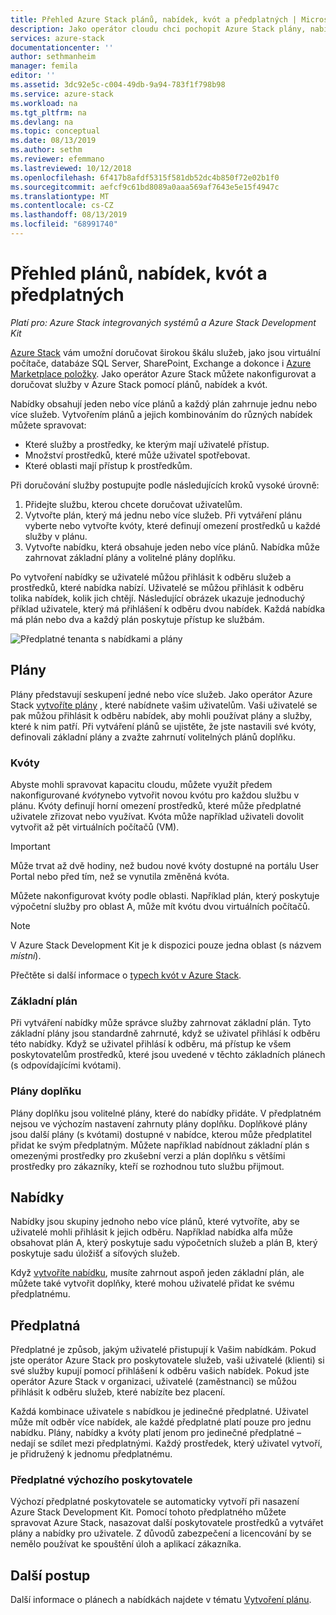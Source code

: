 ```yaml
---
title: Přehled Azure Stack plánů, nabídek, kvót a předplatných | Microsoft Docs
description: Jako operátor cloudu chci pochopit Azure Stack plány, nabídky, kvóty a odběry.
services: azure-stack
documentationcenter: ''
author: sethmanheim
manager: femila
editor: ''
ms.assetid: 3dc92e5c-c004-49db-9a94-783f1f798b98
ms.service: azure-stack
ms.workload: na
ms.tgt_pltfrm: na
ms.devlang: na
ms.topic: conceptual
ms.date: 08/13/2019
ms.author: sethm
ms.reviewer: efemmano
ms.lastreviewed: 10/12/2018
ms.openlocfilehash: 6f417b8afdf5315f581db52dc4b850f72e02b1f0
ms.sourcegitcommit: aefcf9c61bd8089a0aaa569af7643e5e15f4947c
ms.translationtype: MT
ms.contentlocale: cs-CZ
ms.lasthandoff: 08/13/2019
ms.locfileid: "68991740"
---
```

# <a name="plan-offer-quota-and-subscription-overview"></a>Přehled plánů, nabídek, kvót a předplatných

*Platí pro: Azure Stack integrovaných systémů a Azure Stack Development Kit*

[Azure Stack](azure-stack-overview.md) vám umožní doručovat širokou škálu služeb, jako jsou virtuální počítače, databáze SQL Server, SharePoint, Exchange a dokonce i [Azure Marketplace položky](azure-stack-marketplace-azure-items.md). Jako operátor Azure Stack můžete nakonfigurovat a doručovat služby v Azure Stack pomocí plánů, nabídek a kvót.

Nabídky obsahují jeden nebo více plánů a každý plán zahrnuje jednu nebo více služeb. Vytvořením plánů a jejich kombinováním do různých nabídek můžete spravovat:

- Které služby a prostředky, ke kterým mají uživatelé přístup.
- Množství prostředků, které může uživatel spotřebovat.
- Které oblasti mají přístup k prostředkům.

Při doručování služby postupujte podle následujících kroků vysoké úrovně:

1. Přidejte službu, kterou chcete doručovat uživatelům.
2. Vytvořte plán, který má jednu nebo více služeb. Při vytváření plánu vyberte nebo vytvořte kvóty, které definují omezení prostředků u každé služby v plánu.
3. Vytvořte nabídku, která obsahuje jeden nebo více plánů. Nabídka může zahrnovat základní plány a volitelné plány doplňku.

Po vytvoření nabídky se uživatelé můžou přihlásit k odběru služeb a prostředků, které nabídka nabízí. Uživatelé se můžou přihlásit k odběru tolika nabídek, kolik jich chtějí. Následující obrázek ukazuje jednoduchý příklad uživatele, který má přihlášení k odběru dvou nabídek. Každá nabídka má plán nebo dva a každý plán poskytuje přístup ke službám.

![Předplatné tenanta s nabídkami a plány](media/azure-stack-key-features/image4.png)

## <a name="plans"></a>Plány

Plány představují seskupení jedné nebo více služeb. Jako operátor Azure Stack [vytvoříte plány](azure-stack-create-plan.md) , které nabídnete vašim uživatelům. Vaši uživatelé se pak můžou přihlásit k odběru nabídek, aby mohli používat plány a služby, které k nim patří. Při vytváření plánů se ujistěte, že jste nastavili své kvóty, definovali základní plány a zvažte zahrnutí volitelných plánů doplňku.

### <a name="quotas"></a>Kvóty

Abyste mohli spravovat kapacitu cloudu, můžete využít předem nakonfigurované *kvóty*nebo vytvořit novou kvótu pro každou službu v plánu. Kvóty definují horní omezení prostředků, které může předplatné uživatele zřizovat nebo využívat. Kvóta může například uživateli dovolit vytvořit až pět virtuálních počítačů (VM).

> [!IMPORTANT]
> Může trvat až dvě hodiny, než budou nové kvóty dostupné na portálu User Portal nebo před tím, než se vynutila změněná kvóta.

Můžete nakonfigurovat kvóty podle oblasti. Například plán, který poskytuje výpočetní služby pro oblast A, může mít kvótu dvou virtuálních počítačů.

>[!NOTE]
>V Azure Stack Development Kit je k dispozici pouze jedna oblast (s názvem *místní*).

Přečtěte si další informace o [typech kvót v Azure Stack](azure-stack-quota-types.md).

### <a name="base-plan"></a>Základní plán

Při vytváření nabídky může správce služby zahrnovat základní plán. Tyto základní plány jsou standardně zahrnuté, když se uživatel přihlásí k odběru této nabídky. Když se uživatel přihlásí k odběru, má přístup ke všem poskytovatelům prostředků, které jsou uvedené v těchto základních plánech (s odpovídajícími kvótami).

### <a name="add-on-plans"></a>Plány doplňku

Plány doplňku jsou volitelné plány, které do nabídky přidáte. V předplatném nejsou ve výchozím nastavení zahrnuty plány doplňku. Doplňkové plány jsou další plány (s kvótami) dostupné v nabídce, kterou může předplatitel přidat ke svým předplatným. Můžete například nabídnout základní plán s omezenými prostředky pro zkušební verzi a plán doplňku s většími prostředky pro zákazníky, kteří se rozhodnou tuto službu přijmout.

## <a name="offers"></a>Nabídky

Nabídky jsou skupiny jednoho nebo více plánů, které vytvoříte, aby se uživatelé mohli přihlásit k jejich odběru. Například nabídka alfa může obsahovat plán A, který poskytuje sadu výpočetních služeb a plán B, který poskytuje sadu úložišť a síťových služeb.

Když [vytvoříte nabídku](azure-stack-create-offer.md), musíte zahrnout aspoň jeden základní plán, ale můžete také vytvořit doplňky, které mohou uživatelé přidat ke svému předplatnému.

## <a name="subscriptions"></a>Předplatná

Předplatné je způsob, jakým uživatelé přistupují k Vašim nabídkám. Pokud jste operátor Azure Stack pro poskytovatele služeb, vaši uživatelé (klienti) si své služby kupují pomocí přihlášení k odběru vašich nabídek. Pokud jste operátor Azure Stack v organizaci, uživatelé (zaměstnanci) se můžou přihlásit k odběru služeb, které nabízíte bez placení.

Každá kombinace uživatele s nabídkou je jedinečné předplatné. Uživatel může mít odběr více nabídek, ale každé předplatné platí pouze pro jednu nabídku. Plány, nabídky a kvóty platí jenom pro jedinečné předplatné – nedají se sdílet mezi předplatnými. Každý prostředek, který uživatel vytvoří, je přidružený k jednomu předplatnému.

### <a name="default-provider-subscription"></a>Předplatné výchozího poskytovatele

Výchozí předplatné poskytovatele se automaticky vytvoří při nasazení Azure Stack Development Kit. Pomocí tohoto předplatného můžete spravovat Azure Stack, nasazovat další poskytovatele prostředků a vytvářet plány a nabídky pro uživatele. Z důvodů zabezpečení a licencování by se nemělo používat ke spouštění úloh a aplikací zákazníka.

## <a name="next-steps"></a>Další postup

Další informace o plánech a nabídkách najdete v tématu [Vytvoření plánu](azure-stack-create-plan.md).
